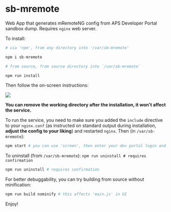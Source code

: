 # sb-mremote
Web App that generates mRemoteNG config from APS Developer Portal sandbox dump. Requires `nginx` web server.

To install:

```sh
# via 'npm', from any directory into '/var/sb-mremote'

npm i sb-mremote

# from source, from source directory into `/var/sb-mremote`

npm run install
```

Then follow the on-screen instructions:

![](https://i.imgur.com/5sFAMtC.png)

**You can remove the working directory after the installation, it won't affect the service.**

To run the service, you need to make sure you added the `include` directive to your `nginx.conf` (as instructed on standard output during installation, **adjust the config to your liking**) and restarted `nginx`. Then (in `/var/sb-mremote`):

```sh
npm start # you can use 'screen', then enter your dev portal login and password
```

To uninstall (from `/var/sb-mremote`): `npm run uninstall # requires confirmation`

```sh
npm run uninstall # requires confirmation
```

For better debuggability, you can try building from source without minification:
```sh
npm run build nominify # this affects 'main.js' in UI
```

Enjoy!
